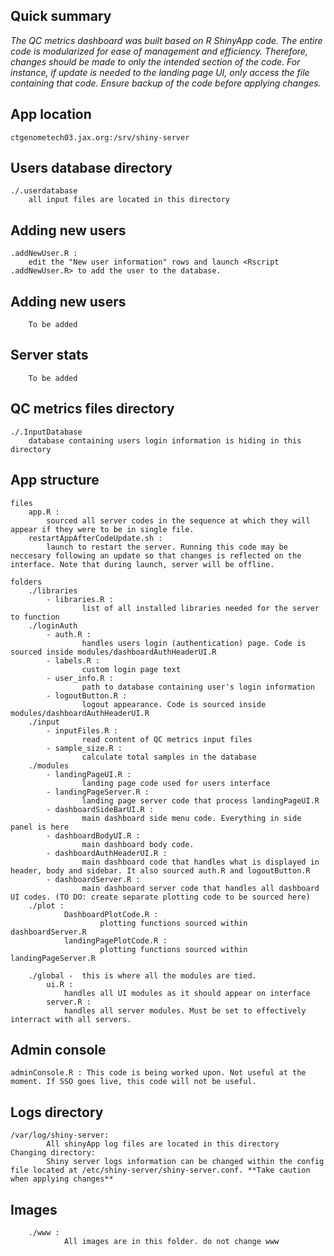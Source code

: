 ## Quick summary

*The QC metrics dashboard was built based on R ShinyApp code. The entire code is modularized for ease of management and efficiency. Therefore, changes should be made to only the intended section of the code. For instance, if update is needed to the landing page UI, only access the file containing that code. Ensure backup of the code before applying changes.*

## App location
    ctgenometech03.jax.org:/srv/shiny-server

## Users database directory
    ./.userdatabase
        all input files are located in this directory
## Adding new users 
    .addNewUser.R :
        edit the "New user information" rows and launch <Rscript .addNewUser.R> to add the user to the database. 
## Adding new users 
        To be added
## Server stats 
        To be added
## QC metrics files directory
    ./.InputDatabase
        database containing users login information is hiding in this directory

## App structure
    files
        app.R :
            sourced all server codes in the sequence at which they will appear if they were to be in single file. 
        restartAppAfterCodeUpdate.sh :
            launch to restart the server. Running this code may be neccesary following an update so that changes is reflected on the interface. Note that during launch, server will be offline.
    
    folders
        ./libraries
            - libraries.R :
                    list of all installed libraries needed for the server to function
        ./loginAuth
            - auth.R :
                    handles users login (authentication) page. Code is sourced inside modules/dashboardAuthHeaderUI.R
            - labels.R :
                    custom login page text
            - user_info.R :
                    path to database containing user's login information
            - logoutButton.R :
                    logout appearance. Code is sourced inside modules/dashboardAuthHeaderUI.R
        ./input
            - inputFiles.R :
                    read content of QC metrics input files
            - sample_size.R :
                    calculate total samples in the database
        ./modules
            - landingPageUI.R :
                    landing page code used for users interface
            - landingPageServer.R :
                    landing page server code that process landingPageUI.R
            - dashboardSideBarUI.R :
                    main dashboard side menu code. Everything in side panel is here
            - dashboardBodyUI.R :
                    main dashboard body code. 
            - dashboardAuthHeaderUI.R :
                    main dashboard code that handles what is displayed in header, body and sidebar. It also sourced auth.R and logoutButton.R
            - dashboardServer.R :
                    main dashboard server code that handles all dashboard UI codes. (TO DO: create separate plotting code to be sourced here)
        ./plot : 
                DashboardPlotCode.R :
                        plotting functions sourced within dashboardServer.R
                landingPagePlotCode.R :
                        plotting functions sourced within landingPageServer.R
        
        ./global -  this is where all the modules are tied. 
            ui.R : 
                handles all UI modules as it should appear on interface
            server.R :
                handles all server modules. Must be set to effectively interract with all servers.

## Admin console
    adminConsole.R : This code is being worked upon. Not useful at the moment. If SSO goes live, this code will not be useful.

## Logs directory
    /var/log/shiny-server:
            All shinyApp log files are located in this directory 
    Changing directory:
            Shiny server logs information can be changed within the config file located at /etc/shiny-server/shiny-server.conf. **Take caution when applying changes**

## Images
        ./www :
                All images are in this folder. do not change www
